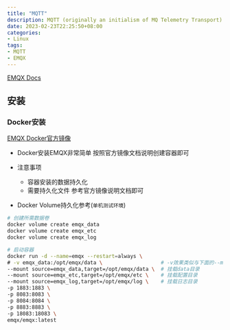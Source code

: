 ```yaml
---
title: "MQTT"
description: MQTT (originally an initialism of MQ Telemetry Transport) is a lightweight, publish-subscribe, machine to machine network protocol for message queue/message queuing service. 
date: 2023-02-23T22:25:50+08:00
categories: 
- Linux
tags:
- MQTT
- EMQX
---
```


[EMQX Docs](https://www.emqx.io/docs/en/v5.0/)

## 安装

### Docker安装

[EMQX Docker官方镜像](https://hub.docker.com/_/emqx)

- Docker安装EMQX非常简单 按照官方镜像文档说明创建容器即可
- 注意事项
  - 容器安装的数据持久化
  - 需要持久化文件 参考官方镜像说明文档即可

- Docker Volume持久化参考(`单机测试环境`)

```bash
# 创建所需数据卷
docker volume create emqx_data
docker volume create emqx_etc
docker volume create emqx_log

# 启动容器
docker run -d --name=emqx --restart=always \
# -v emqx_data:/opt/emqx/data \                   # -v效果类似与下面的--mount
--mount source=emqx_data,target=/opt/emqx/data \  # 挂载data目录
--mount source=emqx_etc,target=/opt/emqx/etc \    # 挂载配置目录
--mount source=emqx_log,target=/opt/emqx/log \    # 挂载日志目录
-p 1883:1883 \
-p 8083:8083 \
-p 8084:8084 \
-p 8883:8883 \
-p 18083:18083 \
emqx/emqx:latest

```
